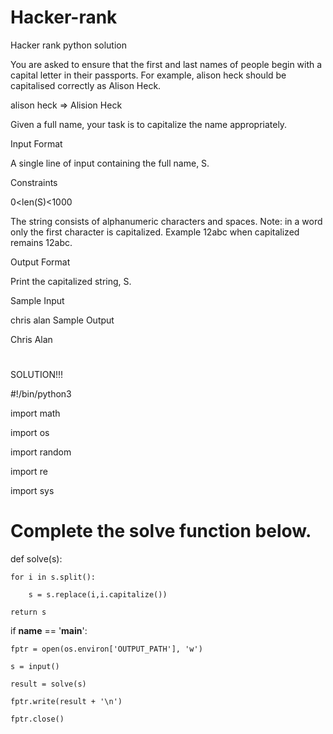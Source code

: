# Hacker-rank
Hacker rank python solution

You are asked to ensure that the first and last names of people begin with a capital letter in their passports. For example, alison heck should be capitalised correctly as Alison Heck.

alison heck => Alision Heck

Given a full name, your task is to capitalize the name appropriately.

Input Format

A single line of input containing the full name, S.

Constraints

0<len(S)<1000

The string consists of alphanumeric characters and spaces.
Note: in a word only the first character is capitalized. Example 12abc when capitalized remains 12abc.

Output Format

Print the capitalized string, S.

Sample Input

chris alan
Sample Output

Chris Alan
#
SOLUTION!!!

#!/bin/python3

import math

import os

import random

import re

import sys


# Complete the solve function below.

def solve(s):

    for i in s.split():
    
        s = s.replace(i,i.capitalize())
        
    return s
    
if __name__ == '__main__':

    fptr = open(os.environ['OUTPUT_PATH'], 'w')
   
    s = input()
   
    result = solve(s)
    
    fptr.write(result + '\n')
    
    fptr.close()

